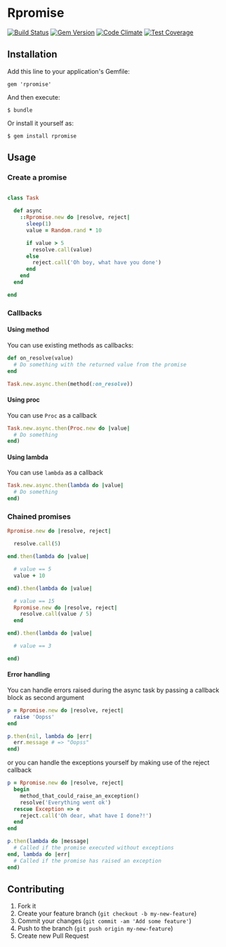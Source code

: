 # Rpromise

[![Build Status](https://travis-ci.org/samuelmolinari/rpromise.svg?branch=master)](https://travis-ci.org/samuelmolinari/rpromise)
[![Gem Version](https://badge.fury.io/rb/rpromise.svg)](http://badge.fury.io/rb/rpromise)
[![Code Climate](https://codeclimate.com/github/samuelmolinari/rpromise/badges/gpa.svg)](https://codeclimate.com/github/samuelmolinari/rpromise)
[![Test Coverage](https://codeclimate.com/github/samuelmolinari/rpromise/badges/coverage.svg)](https://codeclimate.com/github/samuelmolinari/rpromise)

## Installation

Add this line to your application's Gemfile:

    gem 'rpromise'

And then execute:

    $ bundle

Or install it yourself as:

    $ gem install rpromise

## Usage

### Create a promise

```ruby

class Task

  def async
    ::Rpromise.new do |resolve, reject|
      sleep(1)
      value = Random.rand * 10

      if value > 5
        resolve.call(value)
      else
        reject.call('Oh boy, what have you done')
      end
    end
  end

end

```

### Callbacks

#### Using method

You can use existing methods as callbacks:

```ruby
def on_resolve(value)
  # Do something with the returned value from the promise
end

Task.new.async.then(method(:on_resolve))
```

#### Using proc

You can use ``Proc`` as a callback

```ruby
Task.new.async.then(Proc.new do |value|
  # Do something
end)
```

#### Using lambda

You can use ``lambda`` as a callback

```ruby
Task.new.async.then(lambda do |value|
  # Do something
end)
```

### Chained promises

```ruby
Rpromise.new do |resolve, reject|

  resolve.call(5)

end.then(lambda do |value|

  # value == 5
  value + 10

end).then(lambda do |value|

  # value == 15
  Rpromise.new do |resolve, reject|
    resolve.call(value / 5)
  end

end).then(lambda do |value|

  # value == 3

end)
```

#### Error handling

You can handle errors raised during the async task by passing a callback block as second argument

```ruby
p = Rpromise.new do |resolve, reject|
  raise 'Oopss'
end

p.then(nil, lambda do |err|
  err.message # => "Oopss"
end)
```

or you can handle the exceptions yourself by making use of the reject callback

```ruby
p = Rpromise.new do |resolve, reject|
  begin
    method_that_could_raise_an_exception()
    resolve('Everything went ok')
  rescue Exception => e
    reject.call('Oh dear, what have I done?!')
  end
end

p.then(lambda do |message|
  # Called if the promise executed without exceptions
end, lambda do |err|
  # Called if the promise has raised an exception
end)
```

## Contributing

1. Fork it
2. Create your feature branch (`git checkout -b my-new-feature`)
3. Commit your changes (`git commit -am 'Add some feature'`)
4. Push to the branch (`git push origin my-new-feature`)
5. Create new Pull Request
